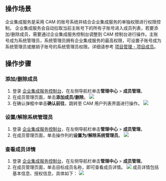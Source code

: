 
## 操作场景

企业集成服务是采用 CAM 的账号系统并结合企业集成服务的单独权限进行权限控制。
企业集成服务会自动拉取当前主账号下的所有子账号进入成员列表，若要添加/删除成员，需要通过企业集成服务控制台调整到 CAM 控制台进行操作。主账号成为系统管理员，系统管理员拥有企业集成服务的最高权限，可设置子账号成为系统管理员或撤销子账号的系统管理员权限。详细请参考 [项目管理 - 项目成员](https://cloud.tencent.com/document/product/1270/62276#.E9.A1.B9.E7.9B.AE.E6.88.90.E5.91.98)。

## 操作步骤

### 添加/删除成员

1. 登录 [企业集成服务控制台](https://console.cloud.tencent.com/eis)，在左侧导航栏单击**管理中心** > **成员管理**。
2. 在成员管理页面，单击**添加成员/删除**。
![](https://qcloudimg.tencent-cloud.cn/raw/d3b67009d2852cfcef8a4abd43fe732e.png)
3. 在确认弹框中单击**确认前往**，跳转至 CAM 用户列表界面进行操作。
![](https://qcloudimg.tencent-cloud.cn/raw/56b35d22a97ad296abfa10f0a56f1c4e.png)


### 设置/解除系统管理员

1. 登录 [企业集成服务控制台](https://console.cloud.tencent.com/eis)，在左侧导航栏单击**管理中心** > **成员管理**。
2. 在成员管理页面，单击操作列的**设置为/解除系统管理员**。
![](https://qcloudimg.tencent-cloud.cn/raw/ae132301ca187d6f737657d129eae84c.png)


### 查看成员详情

1. 登录 [企业集成服务控制台](https://console.cloud.tencent.com/eis)，在左侧导航栏单击**管理中心** > **成员管理**。
2. 在成员管理页面，单击目标成员名称，即可查看成员详情。
![](https://qcloudimg.tencent-cloud.cn/raw/910806bdcbbd4475664ea0667556bacd.png)
成员详情包括基本信息、授权信息，具体如下：
![](https://qcloudimg.tencent-cloud.cn/raw/e02beade86067211e826446e816f888c.png)
